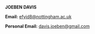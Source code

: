 **JOEBEN DAVIS**

**Email:** [efyjd8@nottingham.ac.uk](efyjd8@nottingham.ac.uk)

**Personal Email:** [davis.joeben@gmail.com](davis.joeben@gmail.com)
